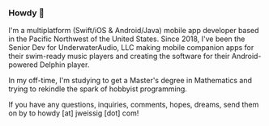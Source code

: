 ### Howdy 🤠

I'm a multiplatform (Swift/iOS & Android/Java) mobile app developer based in the Pacific Northwest of the United States. Since 2018, I've been the Senior Dev for UnderwaterAudio, LLC making mobile companion apps for their swim-ready music players and creating the software for their Android-powered Delphin player.

In my off-time, I'm studying to get a Master's degree in Mathematics and trying to rekindle the spark of hobbyist programming.

If you have any questions, inquiries, comments, hopes, dreams, send them on by to howdy [at] jweissig [dot] com!
